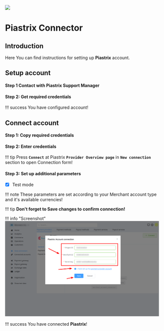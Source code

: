 <img src="https://static.openfintech.io/payment_providers/piastrix/logo.svg?w=400" width="400px">

# Piastrix Connector

## Introduction

Here You can find  instructions for setting up **Piastrix**  account.

## Setup account

#### Step 1 Contact with Piastrix Support Manager


#### Step 2: Get required credentials


!!! success
    You have configured account!




## Connect account

#### Step 1: Copy required credentials


#### Step 2: Enter credentials


!!! tip
    Press **```Connect```** at Piastrix **```Provider Overview page```** in **```New connection```** section to open Connection form!


#### Step 3: Set up additional parameters 

- [x] Test mode

!!! note
    These parameters are set according to your Merchant account type and it's available currencies!

!!! tip
    **Don't forget to Save changes to confirm connection!**

!!! info "Screenshot"
    [![Connect](images/piastrix-step_connect.png)](images/piastrix-step_connect.png)


!!! success
    You have connected **Piastrix**!